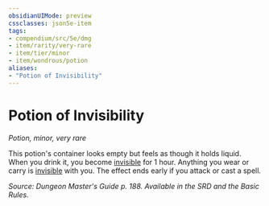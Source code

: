 ```yaml
---
obsidianUIMode: preview
cssclasses: json5e-item
tags:
- compendium/src/5e/dmg
- item/rarity/very-rare
- item/tier/minor
- item/wondrous/potion
aliases: 
- "Potion of Invisibility"
---
```

# Potion of Invisibility
*Potion, minor, very rare*  


This potion's container looks empty but feels as though it holds liquid. When you drink it, you become [invisible](_conditions.md#invisible) for 1 hour. Anything you wear or carry is [invisible](_conditions.md#invisible) with you. The effect ends early if you attack or cast a spell.

*Source: Dungeon Master's Guide p. 188. Available in the SRD and the Basic Rules.*